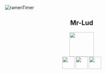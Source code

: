 ![ramenTimer](https://〜.gif)

<h2 align="center">Mr-Lud</h2>

<p align="center">
  <a href="vue公式サイトURL"><img src="https://〜.png" width="80px;" /></a>
  <br>
  <a href="Line-API公式サイトURL"><img src="https://〜.png" height="40px;" /></a>
  <a href="Rails公式サイトURL"><img src="https://〜.png" height="40px;" /></a>
  <a href="heroku公式サイトURL"><img src="https://〜.png" height="40px;" /></a>

</p>
